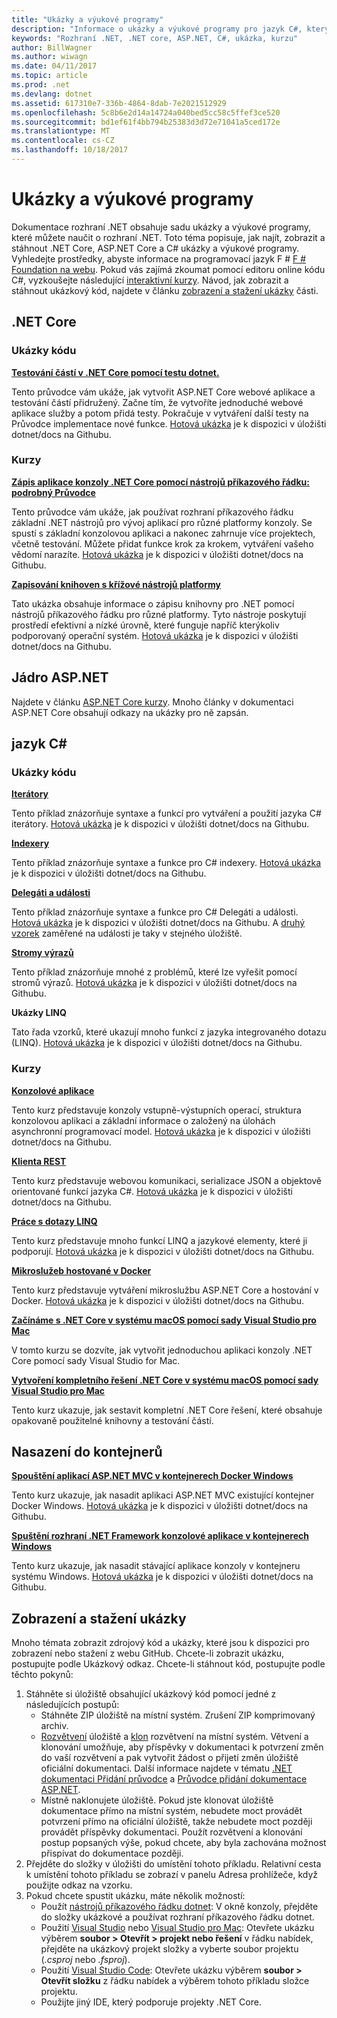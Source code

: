 ```yaml
---
title: "Ukázky a výukové programy"
description: "Informace o ukázky a výukové programy pro jazyk C#, který vám pomůže, .NET Core a ASP.NET Core informace o rozhraní .NET."
keywords: "Rozhraní .NET, .NET core, ASP.NET, C#, ukázka, kurzu"
author: BillWagner
ms.author: wiwagn
ms.date: 04/11/2017
ms.topic: article
ms.prod: .net
ms.devlang: dotnet
ms.assetid: 617310e7-336b-4864-8dab-7e2021512929
ms.openlocfilehash: 5c8b6e2d14a14724a040bed5cc58c5ffef3ce520
ms.sourcegitcommit: bd1ef61f4bb794b25383d3d72e71041a5ced172e
ms.translationtype: MT
ms.contentlocale: cs-CZ
ms.lasthandoff: 10/18/2017
---
```

# <a name="samples-and-tutorials"></a>Ukázky a výukové programy

Dokumentace rozhraní .NET obsahuje sadu ukázky a výukové programy, které můžete naučit o rozhraní .NET. Toto téma popisuje, jak najít, zobrazit a stáhnout .NET Core, ASP.NET Core a C# ukázky a výukové programy. Vyhledejte prostředky, abyste informace na programovací jazyk F # [F # Foundation na webu](http://fsharp.org/learn.html). Pokud vás zajímá zkoumat pomocí editoru online kódu C#, vyzkoušejte následující [interaktivní kurzy](http://go.microsoft.com/fwlink/p/?LinkId=817234). Návod, jak zobrazit a stáhnout ukázkový kód, najdete v článku [zobrazení a stažení ukázky](#viewing-and-downloading-samples) části.

## <a name="net-core"></a>.NET Core

### <a name="samples"></a>Ukázky kódu

**[Testování částí v .NET Core pomocí testu dotnet.](../core/testing/unit-testing-with-dotnet-test.md)**

Tento průvodce vám ukáže, jak vytvořit ASP.NET Core webové aplikace a testování částí přidružený. Začne tím, že vytvoříte jednoduché webové aplikace služby a potom přidá testy. Pokračuje v vytváření další testy na Průvodce implementace nové funkce. [Hotová ukázka](https://github.com/dotnet/docs/tree/master/samples/core/getting-started/unit-testing-using-dotnet-test) je k dispozici v úložišti dotnet/docs na Githubu.

### <a name="tutorials"></a>Kurzy

**[Zápis aplikace konzoly .NET Core pomocí nástrojů příkazového řádku: podrobný Průvodce](../core/tutorials/using-with-xplat-cli.md)**

Tento průvodce vám ukáže, jak používat rozhraní příkazového řádku základní .NET nástrojů pro vývoj aplikací pro různé platformy konzoly. Se spustí s základní konzolovou aplikaci a nakonec zahrnuje více projektech, včetně testování. Můžete přidat funkce krok za krokem, vytváření vašeho vědomí narazíte. [Hotová ukázka](https://github.com/dotnet/docs/tree/master/samples/core/console-apps) je k dispozici v úložišti dotnet/docs na Githubu.

**[Zapisování knihoven s křížové nástrojů platformy](../core/tutorials/libraries.md)**

Tato ukázka obsahuje informace o zápisu knihovny pro .NET pomocí nástrojů příkazového řádku pro různé platformy. Tyto nástroje poskytují prostředí efektivní a nízké úrovně, které funguje napříč kterýkoliv podporovaný operační systém. [Hotová ukázka](https://github.com/dotnet/docs/tree/master/samples/framework/libraries/frameworks-library) je k dispozici v úložišti dotnet/docs na Githubu.

## <a name="aspnet-core"></a>Jádro ASP.NET

Najdete v článku [ASP.NET Core kurzy](/aspnet/core/tutorials/). Mnoho články v dokumentaci ASP.NET Core obsahují odkazy na ukázky pro ně zapsán.

## <a name="c-language"></a>jazyk C#

### <a name="samples"></a>Ukázky kódu

**[Iterátory](../csharp/iterators.md)**

Tento příklad znázorňuje syntaxe a funkcí pro vytváření a použití jazyka C# iterátory. [Hotová ukázka](https://github.com/dotnet/docs/tree/master/samples/csharp/iterators) je k dispozici v úložišti dotnet/docs na Githubu.

**[Indexery](../csharp/indexers.md)**

Tento příklad znázorňuje syntaxe a funkce pro C# indexery. [Hotová ukázka](https://github.com/dotnet/docs/tree/master/samples/csharp/indexers) je k dispozici v úložišti dotnet/docs na Githubu.

**[Delegáti a události](../csharp/delegates-events.md)**

Tento příklad znázorňuje syntaxe a funkce pro C# Delegáti a události. [Hotová ukázka](https://github.com/dotnet/docs/tree/master/samples/csharp/delegates-and-events) je k dispozici v úložišti dotnet/docs na Githubu. A [druhý vzorek](https://github.com/dotnet/docs/tree/master/samples/csharp/events) zaměřené na události je taky v stejného úložiště.

**[Stromy výrazů](../csharp/expression-trees.md)**

Tento příklad znázorňuje mnohé z problémů, které lze vyřešit pomocí stromů výrazů. [Hotová ukázka](https://github.com/dotnet/docs/tree/master/samples/csharp/expression-trees) je k dispozici v úložišti dotnet/docs na Githubu.

**Ukázky LINQ**

Tato řada vzorků, které ukazují mnoho funkcí z jazyka integrovaného dotazu (LINQ). [Hotová ukázka](https://github.com/dotnet/docs/tree/master/samples/core/linq/csharp) je k dispozici v úložišti dotnet/docs na Githubu.

### <a name="tutorials"></a>Kurzy

**[Konzolové aplikace](../csharp/tutorials/console-teleprompter.md)**

Tento kurz představuje konzoly vstupně-výstupních operací, struktura konzolovou aplikaci a základní informace o založený na úlohách asynchronní programovací model. [Hotová ukázka](https://github.com/dotnet/docs/tree/master/samples/csharp/getting-started/console-teleprompter) je k dispozici v úložišti dotnet/docs na Githubu.

**[Klienta REST](../csharp/tutorials/console-webapiclient.md)**

Tento kurz představuje webovou komunikaci, serializace JSON a objektově orientované funkcí jazyka C#. [Hotová ukázka](https://github.com/dotnet/docs/tree/master/samples/csharp/getting-started/console-webapiclient) je k dispozici v úložišti dotnet/docs na Githubu.

**[Práce s dotazy LINQ](../csharp/tutorials/working-with-linq.md)**

Tento kurz představuje mnoho funkcí LINQ a jazykové elementy, které ji podporují. [Hotová ukázka](https://github.com/dotnet/docs/tree/master/samples/csharp/getting-started/console-linq) je k dispozici v úložišti dotnet/docs na Githubu.

**[Mikroslužeb hostované v Docker](../csharp/tutorials/microservices.md)**

Tento kurz představuje vytváření mikroslužbu ASP.NET Core a hostování v Docker. [Hotová ukázka](https://github.com/dotnet/docs/tree/master/samples/csharp/getting-started/WeatherMicroservice) je k dispozici v úložišti dotnet/docs na Githubu.

**[Začínáme s .NET Core v systému macOS pomocí sady Visual Studio pro Mac](../core/tutorials/using-on-mac-vs.md)**

V tomto kurzu se dozvíte, jak vytvořit jednoduchou aplikaci konzoly .NET Core pomocí sady Visual Studio for Mac.

**[Vytvoření kompletního řešení .NET Core v systému macOS pomocí sady Visual Studio pro Mac](../core/tutorials/using-on-mac-vs-full-solution.md)**

Tento kurz ukazuje, jak sestavit kompletní .NET Core řešení, které obsahuje opakovaně použitelné knihovny a testování částí.

## <a name="deploying-to-containers"></a>Nasazení do kontejnerů

**[Spouštění aplikací ASP.NET MVC v kontejnerech Docker Windows](../framework/docker/aspnetmvc.md)**

Tento kurz ukazuje, jak nasadit aplikaci ASP.NET MVC existující kontejner Docker Windows. [Hotová ukázka](https://github.com/dotnet/docs/tree/master/samples/framework/docker/MVCRandomAnswerGenerator) je k dispozici v úložišti dotnet/docs na Githubu.

**[Spuštění rozhraní .NET Framework konzolové aplikace v kontejnerech Windows](../framework/docker/console.md)**

Tento kurz ukazuje, jak nasadit stávající aplikace konzoly v kontejneru systému Windows. [Hotová ukázka](https://github.com/dotnet/docs/tree/master/samples/framework/docker/ConsoleRandomAnswerGenerator) je k dispozici v úložišti dotnet/docs na Githubu.

## <a name="viewing-and-downloading-samples"></a>Zobrazení a stažení ukázky

Mnoho témata zobrazit zdrojový kód a ukázky, které jsou k dispozici pro zobrazení nebo stažení z webu GitHub. Chcete-li zobrazit ukázku, postupujte podle Ukázkový odkaz. Chcete-li stáhnout kód, postupujte podle těchto pokynů:

1. Stáhněte si úložiště obsahující ukázkový kód pomocí jedné z následujících postupů:
   * Stáhněte ZIP úložiště na místní systém. Zrušení ZIP komprimovaný archiv.
   * [Rozvětvení](https://help.github.com/articles/fork-a-repo/) úložiště a [klon](https://help.github.com/articles/cloning-a-repository/) rozvětvení na místní systém. Větvení a klonování umožňuje, aby příspěvky v dokumentaci k potvrzení změn do vaší rozvětvení a pak vytvořit žádost o přijetí změn úložiště oficiální dokumentaci. Další informace najdete v tématu [.NET dokumentaci Přidání průvodce](https://github.com/dotnet/docs/blob/master/CONTRIBUTING.md) a [Průvodce přidání dokumentace ASP.NET](https://github.com/aspnet/Docs/blob/master/CONTRIBUTING.md).
   * Místně naklonujete úložiště. Pokud jste klonovat úložiště dokumentace přímo na místní systém, nebudete moct provádět potvrzení přímo na oficiální úložiště, takže nebudete moct později provádět příspěvky dokumentaci. Použít rozvětvení a klonování postup popsaných výše, pokud chcete, aby byla zachována možnost přispívat do dokumentace později.
1. Přejděte do složky v úložišti do umístění tohoto příkladu. Relativní cesta k umístění tohoto příkladu se zobrazí v panelu Adresa prohlížeče, když použijte odkaz na vzorku.
1. Pokud chcete spustit ukázku, máte několik možností:
   * Použít [nástrojů příkazového řádku dotnet](../core/tools/index.md): V okně konzoly, přejděte do složky ukázkové a používat rozhraní příkazového řádku dotnet.
   * Použití [Visual Studio](https://www.visualstudio.com/) nebo [Visual Studio pro Mac](https://www.visualstudio.com/vs/visual-studio-mac/): Otevřete ukázku výběrem **soubor > Otevřít > projekt nebo řešení** v řádku nabídek, přejděte na ukázkový projekt složky a vyberte soubor projektu (*.csproj* nebo *.fsproj*).
   * Použití [Visual Studio Code](https://code.visualstudio.com/): Otevřete ukázku výběrem **soubor > Otevřít složku** z řádku nabídek a výběrem tohoto příkladu složce projektu.
   * Použijte jiný IDE, který podporuje projekty .NET Core.

